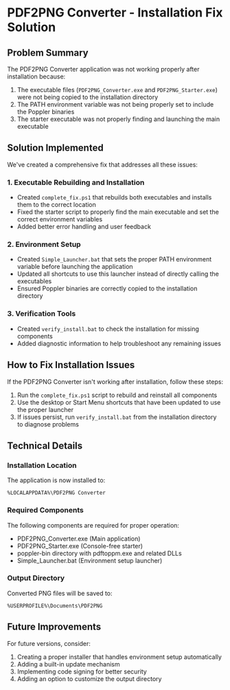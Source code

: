 # PDF2PNG Converter - Installation Fix Solution

## Problem Summary
The PDF2PNG Converter application was not working properly after installation because:
1. The executable files (`PDF2PNG_Converter.exe` and `PDF2PNG_Starter.exe`) were not being copied to the installation directory
2. The PATH environment variable was not being properly set to include the Poppler binaries
3. The starter executable was not properly finding and launching the main executable

## Solution Implemented
We've created a comprehensive fix that addresses all these issues:

### 1. Executable Rebuilding and Installation
- Created `complete_fix.ps1` that rebuilds both executables and installs them to the correct location
- Fixed the starter script to properly find the main executable and set the correct environment variables
- Added better error handling and user feedback

### 2. Environment Setup
- Created `Simple_Launcher.bat` that sets the proper PATH environment variable before launching the application
- Updated all shortcuts to use this launcher instead of directly calling the executables
- Ensured Poppler binaries are correctly copied to the installation directory

### 3. Verification Tools
- Created `verify_install.bat` to check the installation for missing components
- Added diagnostic information to help troubleshoot any remaining issues

## How to Fix Installation Issues
If the PDF2PNG Converter isn't working after installation, follow these steps:

1. Run the `complete_fix.ps1` script to rebuild and reinstall all components
2. Use the desktop or Start Menu shortcuts that have been updated to use the proper launcher
3. If issues persist, run `verify_install.bat` from the installation directory to diagnose problems

## Technical Details

### Installation Location
The application is now installed to:
```
%LOCALAPPDATA%\PDF2PNG Converter
```

### Required Components
The following components are required for proper operation:
- PDF2PNG_Converter.exe (Main application)
- PDF2PNG_Starter.exe (Console-free starter)
- poppler-bin directory with pdftoppm.exe and related DLLs
- Simple_Launcher.bat (Environment setup launcher)

### Output Directory
Converted PNG files will be saved to:
```
%USERPROFILE%\Documents\PDF2PNG
```

## Future Improvements
For future versions, consider:
1. Creating a proper installer that handles environment setup automatically
2. Adding a built-in update mechanism
3. Implementing code signing for better security
4. Adding an option to customize the output directory
